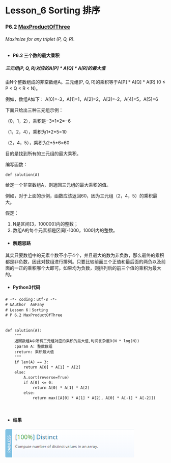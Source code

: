 # Lesson_6 Sorting  排序



### P6.2 [MaxProductOfThree](https://app.codility.com/programmers/lessons/6-sorting/max_product_of_three/) 
###### Maximize for any triplet (P, Q, R).


* #### P6.2 三个数的最大乘积

##### 三元组(P, Q, R)对应的A[P] * A[Q] * A[R]的最大值

由N个整数组成的非空数组A。三元组(P, Q, R)的乘积等于A[P] * A[Q] * A[R] (0 ≤ P < Q < R < N)。

例如，数组A如下：
A[0]=-3，A[1]=1，A[2]=2，A[3]=-2，A[4]=5，A[5]=6

下面只给出三种三元组示例：

（0，1，2），乘积是−3\*1\*2=−6

（1，2，4），乘积为1\*2\*5=10

（2，4，5），乘积为2\*5\*6=60

目的是找到所有的三元组的最大乘积。

编写函数：
```
def solution(A)
```

给定一个非空数组A，则返回三元组的最大乘积的值。

例如，对于上面的示例，函数应该返回60，因为三元组（2，4，5）的乘积最大。

假定：

  1. N是区间[3，100000]内的整数；
  2. 数组A的每个元素都是区间[-1000，1000]内的整数。  


* #### 解题思路

其实只要数组中的元素个数不小于4个，并且最大的数为非负数，那么最终的乘积都是非负数，因此对数组进行排列。只要比较前面三个正值和最后面的两负以及前面的一正的乘积哪个大即可。如果均为负数，则排列后的前三个值的乘积为最大的。

* #### Python3代码


```
# -*- coding：utf-8 -*-
# &Author  AnFany
# Lesson 6：Sorting
# P 6.2 MaxProductOfThree


def solution(A):
    """
    返回数组A中所有三元组对应的乘积的最大值,时间复杂度O(N * log(N))
    :param A: 整数数组
    :return: 乘积最大值
    """
    if len(A) == 3:
        return A[0] * A[1] * A[2]
    else:
        A.sort(reverse=True)
        if A[0] <= 0:
            return A[0] * A[1] * A[2]
        else:
            return max([A[0] * A[1] * A[2], A[0] * A[-1] * A[-2]])



```


* #### 结果


![image](https://github.com/Anfany/Codility-Lessons-By-Python3/blob/master/L6_Sorting/6.1.png)
